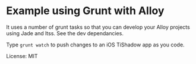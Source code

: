 # Example using Grunt with Alloy

It uses a number of grunt tasks so that you can develop your Alloy
projects using Jade and ltss. See the dev dependancies.

Type `grunt watch` to push changes to an iOS TiShadow app as you code.

License: MIT
